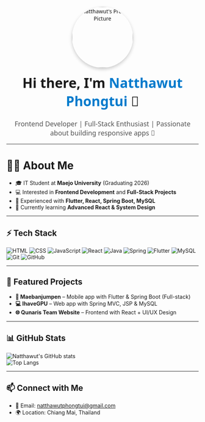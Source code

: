 <div align="center" style="font-family: 'Segoe UI', Tahoma, Geneva, Verdana, sans-serif; max-width: 850px; margin: auto;">
  
  <!-- Profile Image -->
  <img src="https://github.com/natthawutphongtui-dot/natthawutphongtui/blob/main/1dfcd553-0a58-4539-a49d-44824a7e211c.jpg" width="160px" style="border-radius: 50%; box-shadow: 0px 4px 10px rgba(0,0,0,0.2);" alt="Natthawut's Profile Picture" />

  <!-- Heading -->
  <h1 style="margin-top: 15px; font-size: 2.2rem;">Hi there, I'm <span style="color:#007acc;">Natthawut Phongtui</span> 👋</h1>
  <p style="font-size: 1.1rem; color: #555;">Frontend Developer | Full-Stack Enthusiast | Passionate about building responsive apps 🚀</p>

</div>

---

# 👨‍💻 About Me  
- 🎓 IT Student at **Maejo University** (Graduating 2026)  
- 💻 Interested in **Frontend Development** and **Full-Stack Projects**  
- 🚀 Experienced with **Flutter, React, Spring Boot, MySQL**  
- 🌱 Currently learning **Advanced React & System Design**  

---

## ⚡ Tech Stack
![HTML](https://skillicons.dev/icons?i=html)
![CSS](https://skillicons.dev/icons?i=css)
![JavaScript](https://skillicons.dev/icons?i=js)
![React](https://skillicons.dev/icons?i=react)
![Java](https://skillicons.dev/icons?i=java)
![Spring](https://skillicons.dev/icons?i=spring)
![Flutter](https://skillicons.dev/icons?i=flutter)
![MySQL](https://skillicons.dev/icons?i=mysql)
![Git](https://skillicons.dev/icons?i=git)
![GitHub](https://skillicons.dev/icons?i=github)

---

## 🚀 Featured Projects
- **📱 Maebanjumpen** – Mobile app with Flutter & Spring Boot (Full-stack)  
- **💻 IhaveGPU** – Web app with Spring MVC, JSP & MySQL  
- **🌐 Qunaris Team Website** – Frontend with React + UI/UX Design  

---

## 📊 GitHub Stats
![Natthawut's GitHub stats](https://github-readme-stats.vercel.app/api?username=natthawutphongtui-dot&show_icons=true&theme=radical)  
![Top Langs](https://github-readme-stats.vercel.app/api/top-langs/?username=natthawutphongtui-dot&layout=compact&theme=radical)

---

## 📫 Connect with Me
- 📧 Email: [natthawutphongtui@gmail.com](mailto:natthawutphongtui@gmail.com)  
- 🌍 Location: Chiang Mai, Thailand  

